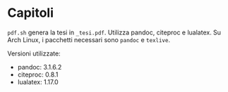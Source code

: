 # Capitoli

`pdf.sh` genera la tesi in `_tesi.pdf`. Utilizza pandoc, citeproc e lualatex. Su Arch Linux, i pacchetti necessari sono `pandoc` e `texlive`.

Versioni utilizzate:

- pandoc: 3.1.6.2
- citeproc: 0.8.1
- lualatex: 1.17.0
